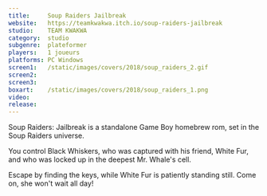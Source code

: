 ```yaml
---
title:     Soup Raiders Jailbreak
website:   https://teamkwakwa.itch.io/soup-raiders-jailbreak
studio:    TEAM KWAKWA
category:  studio
subgenre:  plateformer
players:   1 joueurs
platforms: PC Windows
screen1:   /static/images/covers/2018/soup_raiders_2.gif
screen2:   
screen3:
boxart:    /static/images/covers/2018/soup_raiders_1.png
video:
release:
---
```


Soup Raiders: Jailbreak is a standalone Game Boy homebrew rom, set in the Soup Raiders universe.

You control Black Whiskers, who was captured with his friend, White Fur, and who was locked up in the deepest Mr. Whale's cell.

Escape by finding the keys, while White Fur is patiently standing still. Come on, she won't wait all day!